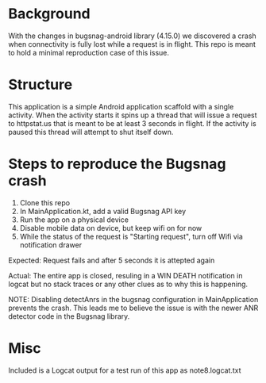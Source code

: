 # Background

With the changes in bugsnag-android library (4.15.0) we discovered a crash when connectivity is fully lost while a request is in flight. This repo is meant to hold a minimal reproduction case of this issue.

# Structure

This application is a simple Android application scaffold with a single activity. When the activity starts it spins up a thread that will issue a request to httpstat.us that is meant to be at least 3 seconds in flight. If the activity is paused this thread will attempt to shut itself down.

# Steps to reproduce the Bugsnag crash

1. Clone this repo
2. In MainApplication.kt, add a valid Bugsnag API key
3. Run the app on a physical device
4. Disable mobile data on device, but keep wifi on for now
5. While the status of the request is "Starting request", turn off Wifi via notification drawer

Expected:
Request fails and after 5 seconds it is attepted again

Actual:
The entire app is closed, resuling in a WIN DEATH notification in logcat but no stack traces or any other clues as to why this is happening.

NOTE: Disabling detectAnrs in the bugsnag configuration in MainApplication prevents the crash. This leads me to believe the issue is with the newer ANR detector code in the Bugsnag library. 

# Misc

Included is a Logcat output for a test run of this app as note8.logcat.txt
